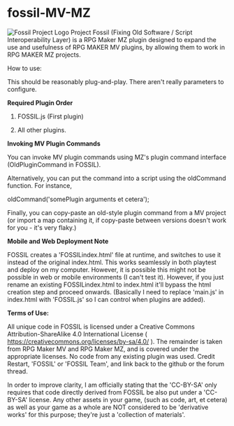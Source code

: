 # fossil-MV-MZ
![Fossil Project Logo](https://raw.githubusercontent.com/FossilMZ/fossil-MV-MZ/main/FossilLogo128px.png)
Project Fossil (Fixing Old Software / Script Interoperability Layer) is a RPG Maker MZ plugin designed to expand the use and usefulness of RPG MAKER MV plugins, by allowing them to work in RPG MAKER MZ projects.

How to use: 

This should be reasonably plug-and-play.  There aren't really parameters to configure.  


**Required Plugin Order**

1) FOSSIL.js (First plugin)

2) All other plugins.


**Invoking MV Plugin Commands**

You can invoke MV plugin commands using MZ's plugin command interface (OldPluginCommand in FOSSIL).

Alternatively, you can put the command into a script using the oldCommand function.  For instance, 

oldCommand('somePlugin arguments et cetera');

Finally, you can copy-paste an old-style plugin command from a MV project (or import a map containing it, if copy-paste between versions doesn't work for you - it's very flaky.)

**Mobile and Web Deployment Note**

FOSSIL creates a 'FOSSILindex.html' file at runtime, and switches to use it instead of the original index.html.  This works seamlessly in both playtest and deploy on my computer.  However, it is possible this might not be possible in web or mobile environments (I can't test it).  However, if you just rename an existing FOSSILindex.html to index.html it'll bypass the html creation step and proceed onwards.   (Basically I need to replace 'main.js' in index.html with 'FOSSIL.js' so I can control when plugins are added).

**Terms of Use:**

All unique code in FOSSIL is licensed under a Creative Commons Attribution-ShareAlike 4.0 International License ( https://creativecommons.org/licenses/by-sa/4.0/ ).  The remainder is taken from RPG Maker MV and RPG Maker MZ, and is covered under the appropriate licenses. No code from any existing plugin was used. Credit Restart, 'FOSSIL' or 'FOSSIL Team', and link back to the github or the forum thread.

In order to improve clarity, I am officially stating that the 'CC-BY-SA' only requires that code directly derived from FOSSIL be also put under a 'CC-BY-SA' license.  Any other assets in your game, (such as code, art, et cetera) as well as your game as a whole are NOT considered to be 'derivative works' for this purpose; they're just a 'collection of materials'.

